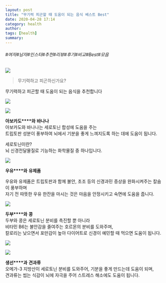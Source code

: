```yaml
---
layout: post
title: "무기력 피곤할 때 도움이 되는 음식 베스트 Best"
date: 2020-04-28 17:14
category: health
author: 
tags: [health]
summary: 
---
```


###### #여자#남자#인스타#추천#리뷰#후기#비교#Best#모음


![](https://post-phinf.pstatic.net/MjAxODA0MzBfMjAx/MDAxNTI1MDY4Njg3MjUy.Ysy4j9wX6_qP2O963GP-ITTuih1ElmD9hMTXVf2EVy4g.9_ay0-kAtZfQ80tzOrh_MCf30xQT76vvaBQg2pVHYHcg.JPEG/685512.jpg?type=w1200)

  

> 무기력하고 피곤하신가요?

무기력하고 피곤할 때 도움이 되는 음식을 추천합니다

![](https://post-phinf.pstatic.net/MjAxODA1MTFfMjE5/MDAxNTI2MDMxNjQzOTA3.jXAjbPQk7uucdmKE2K95a2aLmkRElTLNOo65HtZpFGcg.MFe5aVmXdbnDP19KG1iv8P1xcY8dDFiJ8Asv6AUBeqkg.JPEG/289190.jpg?type=w1200)

![](https://post-phinf.pstatic.net/MjAxODA1MTFfMjY3/MDAxNTI2MDMxNjQzMzU0.QmdYVZCJ-71Zz_upYO2ifW-RFFErbNlhANm5KBzPHlkg.qzjTMutNNdnKr87LJDWwidsBlF_MjcLZMaeJRkpmRiYg.JPEG/289257.jpg?type=w1200)

**아보카도****와**  **바나나**  
아보카도와 바나나는 세로토닌 합성에 도움을 주는  
트립토판 성분이 풍부하여 뇌에서 기분을 좋게 느껴지도록 하는 데에 도움이 됩니다.  
  
세로토닌이란?  
뇌 신경전달물질로 기능하는 화학물질 중 하나입니다.

![](https://post-phinf.pstatic.net/MjAxODA1MTFfMjMz/MDAxNTI2MDMxNzA5OTQw.C7g6m7vvm6No-Z9vCbWjLedCrISIFGLLgGO3tNunCbAg.PRHH6RaYyAba7X16dLVwBNx8DTzjNAWr3HVLW9Uci_Ig.JPEG/511036.jpg?type=w1200)

**우유****와** **유제품**

우유와 유제품은 트립토판과 함께 불안, 초조 등의 신경과민 증상을 완화시켜주는 칼슘이 풍부하며  
자기 전 따뜻한 우유 한잔을 마시는 것은 마음을 안정시키고 숙면에 도움을 줍니다.

![](https://post-phinf.pstatic.net/MjAxODA1MTFfMjg4/MDAxNTI2MDMxODAzMjA2.XtTK-cK3SrKLp_ohV-eQJGIW7CfAPHE0VHODqHQRaiog.ih9vhl8bPnGniZFs28EY-YKTRgesjrwe3f9qQgJD1B0g.JPEG/%EB%91%90%EB%B6%80%EC%9A%B0%EC%9C%A0%EC%BD%A9.jpg?type=w1200)

**두부****와** **콩**  
두부와 콩은 세로토닌 분비를 촉진할 뿐 아니라  
비타민 B6는 불안감을 줄여주는 호르몬의 분비를 도와주며,  
칼로리는 낮으면서 포만감이 높아 다이어트로 신경이 예민할 때 먹으면 도움이 됩니다.

![](https://post-phinf.pstatic.net/MjAxODA1MTFfMjUw/MDAxNTI2MDMyMTY5MTI4.O-NpAFow1eTcqhuLzWGhd2TwQjb_CBOgNrNO84jQUcsg.n51Q5ljU4mxRGu64ryHGJKkA-z-rK03lqyPmLTiAJK8g.JPEG/890857.jpg?type=w1200)

![](https://post-phinf.pstatic.net/MjAxODA1MTFfOTkg/MDAxNTI2MDMyMTY5MTYz.yBXlzs0Se-A06RiUVLYKRPnjafrnWoAmZLQRcY-rwZcg.SP-gHgU4lRAAdnehc-LCdIyEa3YcV2lBsMuisFzktPMg.JPEG/632715.jpg?type=w1200)

**생선****과** **견과류**  
오메가-3 지방산이 세로토닌 분비를 도와주어, 기분을 좋게 만드는데 도움이 되며,  
견과류는 씹는 식감이 뇌에 자극을 주어 스트레스 해소에도 도움이 됩니다.